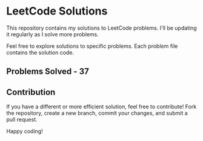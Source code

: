 # LeetCode Solutions

This repository contains my solutions to LeetCode problems. I'll be updating it regularly as I solve more problems.

Feel free to explore solutions to specific problems. Each problem file contains the solution code.

## Problems Solved - 37

## Contribution

If you have a different or more efficient solution, feel free to contribute! Fork the repository, create a new branch, commit your changes, and submit a pull request.

Happy coding!


